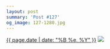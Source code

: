 ```yaml
---
layout: post
summary: 'Post #127'
og_image: 127-1280.jpg
---
```


<p>
  <time><a href="/127">{{ page.date | date: "%B %e, %Y" }}</a></time>
  <a href="/127"><img src="{{ site.assets_url }}/127-640.jpg" srcset="{{ site.assets_url }}/127-1280.jpg 1280w, {{ site.assets_url }}/127-960.jpg 960w, {{ site.assets_url }}/127-640.jpg 640w, {{ site.assets_url }}/127-320.jpg 320w" sizes="(min-width: 700px) 50vw, calc(100vw - 2rem)" /></a>
</p>
